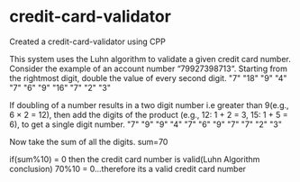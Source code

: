# credit-card-validator
Created a credit-card-validator using CPP


This system uses the Luhn algorithm to validate a given credit card number. Consider the example of an account number “79927398713“.
Starting from the rightmost digit, double the value of every second digit.
"7" "18" "9" "4" "7" "6" "9" "16" "7" "2" "3"

 If doubling of a number results in a two digit number i.e greater than 9(e.g., 6 × 2 = 12), then add the digits of the product (e.g., 12: 1 + 2 = 3, 15: 1 + 5 = 6), to get a single digit number. 
"7" "9" "9" "4" "7" "6" "9" "7" "7" "2" "3"

 Now take the sum of all the digits.
sum=70

if(sum%10) = 0 then the credit card number is valid(Luhn Algorithm conclusion)
70%10 = 0...therefore its a valid credit card number


